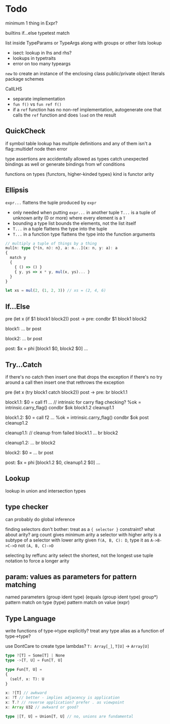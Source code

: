 # Todo

minimum 1 thing in Expr?

builtins
  if...else
  typetest
  match

list inside TypeParams or TypeArgs along with groups or other lists
lookup
- isect: lookup in lhs and rhs?
- lookups in typetraits
- error on too many typeargs

`new` to create an instance of the enclosing class
public/private
object literals
package schemes

CallLHS
- separate implementation
- `fun f()` vs `fun ref f()`
- if a `ref` function has no non-ref implementation, autogenerate one that calls the `ref` function and does `load` on the result

## QuickCheck

if symbol table lookup has multiple definitions
  and any of them isn't a flag::multidef node
  then error

type assertions are accidentally allowed as types
catch unexpected bindings as well
  or generate bindings from wf conditions

functions on types (functors, higher-kinded types)
  kind is functor arity

## Ellipsis

`expr...` flattens the tuple produced by `expr`
- only needed when putting `expr...` in another tuple
`T...` is a tuple of unknown arity (0 or more) where every element is a `T`
- bounding a type list bounds the elements, not the list itself
- `T...` in a tuple flattens the type into the tuple
- `T...` in a function type flattens the type into the function arguments

```ts
// multiply a tuple of things by a thing
mul[n: type {*(n, n): n}, a: n...](x: n, y: a): a
{
  match y
  {
    { () => () }
    { y, ys => x * y, mul(x, ys)... }
  }
}

let xs = mul(2, (1, 2, 3)) // xs = (2, 4, 6)
```

## If...Else

pre (let x (if $1 block1 block2)) post
->
  pre:
    condbr $1 block1 block2

  block1:
    ...
    br post

  block2:
    ...
    br post

  post:
    $x = phi [block1 $0, block2 $0]
    ...

## Try...Catch

if there's no catch then insert one that drops the exception
if there's no try around a call then insert one that rethrows the exception

pre (let x (try block1 catch block2)) post
->
  pre:
    br block1.1

  block1.1:
    $0 = call f1 ...
    // intrinsic for carry flag checking?
    %ok = intrinsic.carry_flag()
    condbr $ok block1.2 cleanup1.1

  block1.2:
    $0 = call f2 ...
    %ok = intrinsic.carry_flag()
    condbr $ok post cleanup1.2

  cleanup1.1:
    // cleanup from failed block1.1
    ...
    br block2

  cleanup1.2:
    ...
    br block2

  block2:
    $0 = ...
    br post

  post:
    $x = phi [block1.2 $0, cleanup1.2 $0]
    ...

## Lookup

lookup in union and intersection types

## type checker

can probably do global inference

finding selectors
  don't bother: treat as a `{ selector }` constraint?
  what about arity?
    arg count gives minimum arity
    a selector with higher arity is a subtype of a selector with lower arity
    given `f(A, B, C): D`, type it as `A->B->C->D` not `(A, B, C)->D`

selecting by reffunc arity
  select the shortest, not the longest
  use tuple notation to force a longer arity

## param: values as parameters for pattern matching

named parameters
  (group ident type)
  (equals (group ident type) group*)
pattern match on type
  (type)
pattern match on value
  (expr)

## Type Language

write functions of type->type explicitly?
  treat any type alias as a function of type->type?

use DontCare to create type lambdas?
  `T: Array[_]`, `T[U]` -> `Array[U]`

```ts
type ?[T] = Some[T] | None
type ->[T, U] = Fun[T, U]

type Fun[T, U] =
{
  (self, x: T): U
}

x: ?[T] // awkward
x: ?T // better - implies adjacency is application
x: T.? // reverse application? prefer . as viewpoint
x: Array U32 // awkward or good?

type |[T, U] = Union[T, U] // no, unions are fundamental

```
